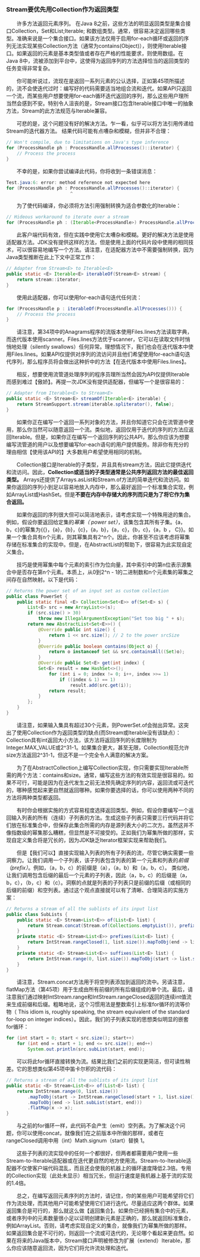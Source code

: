 ### Stream要优先用Collection作为返回类型

&emsp;&emsp;许多方法返回元素序列。 在Java 8之前，这些方法的明显返回类型是集合接口Collection，Set和List;Iterable; 和数组类型。通常，很容易决定返回哪些类型。准确来说是一个集合接口。如果该方法仅用于启用for-each循环或返回的序列无法实现某些Collection方法（通常为contains(Object)），则使用Iterable接口。如果返回的元素是基本类型值或者存在严格的性能要求，则使用数组。在Java 8中，流被添加到平台中，这使得为返回序列的方法选择恰当的返回类型的任务变得非常复杂。

&emsp;&emsp;你可能听说过，流现在是返回一系列元素的公认选择，正如第45项所描述的，流不会使迭代过时：编写好的代码需要适当地组合流和迭代。如果API只返回一个流，而某些用户想要使用for-each循环迭代返回的序列，那么这些用户理所当然会感到不安。特别令人沮丧的是，Stream接口包含Iterable接口中唯一的抽象方法，Stream的此方法规范与Iterable兼容。

&emsp;&emsp;可悲的是，这个问题没有好的解决方法。乍一看，似乎可以将方法引用传递给Stream的迭代器方法。 结果代码可能有点嘈杂和模糊，但并非不合理：

```java
// Won't compile, due to limitations on Java's type inference
for (ProcessHandle ph : ProcessHandle.allProcesses()::iterator) {
    // Process the process
}
```

&emsp;&emsp;不幸的是，如果你尝试编译此代码，你将收到一条错误消息：

```java
Test.java:6: error: method reference not expected here
for (ProcessHandle ph : ProcessHandle.allProcesses()::iterator) {
                        ^
```

&emsp;&emsp;为了使代码编译，你必须将方法引用强制转换为适合参数化的Iterable：

```java
// Hideous workaround to iterate over a stream
for (ProcessHandle ph : (Iterable<ProcessHandle>) ProcessHandle.allProcesses()::iterator)
```

&emsp;&emsp;此客户端代码有效，但在实践中使用它太嘈杂和模糊。更好的解决方法是使用适配器方法。JDK没有提供这样的方法，但是使用上面的代码片段中使用的相同技术，可以很容易地编写一个方法。请注意，在适配器方法中不需要强制转换，因为Java类型推断在此上下文中正常工作：

```java
// Adapter from Stream<E> to Iterable<E>
public static <E> Iterable<E> iterableOf(Stream<E> stream) {
    return stream::iterator;
}
```

&emsp;&emsp;使用此适配器，你可以使用for-each语句迭代任何流：

```java
for (ProcessHandle p : iterableOf(ProcessHandle.allProcesses())) {
    // Process the process
}
```

&emsp;&emsp;请注意，第34项中的Anagrams程序的流版本使用Files.lines方法读取字典，而迭代版本使用scanner。Files.lines方法优于scanner，它可以在读取文件时悄悄地处理（silently swallows）任何异常。理想情况下，我们也会在迭代版本中使用Files.lines。如果API仅提供对序列的流访问并且他们希望使用for-each语句迭代序列，那么程序员将会做出这种折中的方法【在迭代版本中使用Files.lines】。

&emsp;&emsp;相反，想要使用流管道处理序列的程序员理所当然会因为API仅提供Iterable而感到难过【傲娇】。再提一次JDK没有提供适配器，但编写一个是很容易的：

```java
// Adapter from Iterable<E> to Stream<E>
public static <E> Stream<E> streamOf(Iterable<E> iterable) {
    return StreamSupport.stream(iterable.spliterator(), false);
}
```

&emsp;&emsp;如果你正在编写一个返回一系列对象的方法，并且你知道它只会在流管道中使用，那么你当然可以随意返回一个流。类似地，返回仅用于迭代的序列的方法应返回Iterable。但是，如果你正在编写一个返回序列的公共API，那么你应该为想要编写流管道的用户以及想要编写for-each语句的用户提供服务。除非你有充分的理由相信【使用该API的】大多数用户希望使用相同的机制。

&emsp;&emsp;Collection接口是Iterable的子类型，并且具有stream方法，因此它提供迭代和流访问。因此，**Collection或适当的子类型通常是公共序列返回方法的最佳返回类型。** Arrays还提供了Arrays.asList和Stream.of方法的简单迭代和流访问。如果你返回的序列小到足以容易地放入内存中，那么最好返回一个标准集合实现，例如ArrayList或HashSet。但是**不要在内存中存储大的序列而只是为了将它作为集合返回。**

&emsp;&emsp;如果你返回的序列很大但可以简洁地表示，请考虑实现一个特殊用途的集合。例如，假设你要返回给定集的*幂集（ power set）*，该集包含其所有子集。{a，b，c}的幂集为{{}，{a}，{b}，{c}，{a，b}，{a，c}，{b，c}，{a，b ， C}}。如果一个集合具有n个元素，则其幂集具有2^n个。因此，你甚至不应该考虑将幂集存储在标准集合的实现中。但是，在AbstractList的帮助下，很容易为此实现自定义集合。

&emsp;&emsp;技巧是使用幂集中每个元素的索引作为位向量，其中索引中的第n位表示源集合中是否存在第n个元素。本质上，从0到2^n - 1的二进制数和n个元素集的幂集之间存在自然映射。以下是代码：

```java
// Returns the power set of an input set as custom collection
public class PowerSet {
    public static final <E> Collection<Set<E>> of(Set<E> s) {
        List<E> src = new ArrayList<>(s);
        if (src.size() > 30)
            throw new IllegalArgumentException("Set too big " + s);
        return new AbstractList<Set<E>>() {
            @Override public int size() {
                return 1 << src.size(); // 2 to the power srcSize
            }
            @Override public boolean contains(Object o) {
                return o instanceof Set && src.containsAll((Set)o);
            }
            @Override public Set<E> get(int index) {
            Set<E> result = new HashSet<>();
                for (int i = 0; index != 0; i++, index >>= 1)
                    if ((index & 1) == 1)
                        result.add(src.get(i));
                return result;
            }
        };
    }
}
```

&emsp;&emsp;请注意，如果输入集具有超过30个元素，则PowerSet.of会抛出异常。这突出了使用Collection作为返回类型的缺点(而Stream或Iterable没有该缺点）：Collection具有int返回大小方法，该方法将返回序列的长度限制为Integer.MAX_VALUE或2^31-1。如果集合更大，甚至无限，Collection规范允许size方法返回2^31-1，但这不是一个完全令人满意的解决方案。

&emsp;&emsp;为了在AbstractCollection上编写Collection实现，你只需要实现Iterable所需的两个方法：contains和size。通常，编写这些方法的有效实现是很容易的。如果不可行，可能是因为在迭代发生之前无法预先确定序列的内容，返回流或可迭代的，哪种感觉起来更自然就返回哪种。如果你要选择的话，你可以使用两种不同的方法将两种类型都返回。

&emsp;&emsp;有时你会根据实施的方式容易程度选择返回类型。例如，假设你要编写一个返回输入列表的所有（连续）子列表的方法。生成这些子列表只需要三行代码并将它们放在标准集合中，但保存此集合所需的内存是源列表大小的二次方。虽然这并不像指数级的幂集那么糟糕，但显然是不可接受的。正如我们为幂集所做的那样，实现自定义集合将是冗长的，因为JDK缺乏Iterator框架实现来帮助我们。

&emsp;&emsp;但是【我们可以】直接实现输入列表的所有子列表的流，尽管它确实需要一些洞察力。让我们调用一个子列表，该子列表包含列表的第一个元素和列表的*前缀（prefix）*。例如，（a，b，c）的前缀是（a），（a，b）和（a，b，c）。 类似地，让我们调用包含后缀的最后一个元素的子列表，因此（a，b，c）的后缀是（a，b，c），（b，c）和（c）。洞察的点就是列表的子列表只是前缀的后缀（或相同的后缀的前缀）和空列表。通过这个观点直接就可以有了清晰、合理简洁的实施方案：

```java
// Returns a stream of all the sublists of its input list
public class SubLists {
    public static <E> Stream<List<E>> of(List<E> list) {
        return Stream.concat(Stream.of(Collections.emptyList()), prefixes(list).flatMap(SubLists::suffixes));
    }
    private static <E> Stream<List<E>> prefixes(List<E> list) {
        return IntStream.rangeClosed(1, list.size()).mapToObj(end -> list.subList(0, end));
    }
    private static <E> Stream<List<E>> suffixes(List<E> list) {
        return IntStream.range(0, list.size()).mapToObj(start -> list.subList(start, list.size()));
    }
}
```

&emsp;&emsp;请注意，Stream.concat方法用于将空列表添加到返回的流中。另请注意，flatMap方法（第45项）用于生成由所有前缀的所有后缀组成的单个流。最后，请注意我们通过映射IntStream.range和IntStream.rangeClosed返回的连续int值流来生成前缀和后缀。粗略地说，这个习惯用法是整数索引上标准for循环的流等价物（ This idiom is, roughly speaking, the stream equivalent of the standard for-loop on integer indices）。因此，我们的子列表实现的思想类似明显的嵌套for循环：

```java
for (int start = 0; start < src.size(); start++)
    for (int end = start + 1; end <= src.size(); end++)
        System.out.println(src.subList(start, end));
```

&emsp;&emsp;可以将此for循环直接转换为流。结果比我们之前的实现更简洁，但可读性稍差。它的思想类似第45项中笛卡尔积的流代码：

```java
// Returns a stream of all the sublists of its input list
public static <E> Stream<List<E>> of(List<E> list) {
    return IntStream.range(0, list.size())
        .mapToObj(start -> IntStream.rangeClosed(start + 1, list.size())
        .mapToObj(end -> list.subList(start, end)))
        .flatMap(x -> x);
}
```

&emsp;&emsp;与之前的for循环一样，此代码不会产生（emit）空列表。为了解决这个问题，你可以使用concat，就像我们在之前版本中所做的那样，或者在rangeClosed调用中用（int）Math.signum（start）替换 1。

&emsp;&emsp;这些子列表的流实现中的任何一个都很好，但两者都需要用户使用一些Stream-to-Iterable适配器或在迭代更自然的地方使用流。Stream-to-Iterable适配器不仅使客户端代码混乱，而且还会使我的机器上的循环速度降低2.3倍。专用的Collection实现（此处未显示）相当冗长，但运行速度是我机器上基于流的实现的1.4倍。

&emsp;&emsp;总之，在编写返回元素序列的方法时，请记住，你的某些用户可能希望将它们作为流处理，而其他用户可能希望使用它们进行迭代。尽量适应这两个群体。如果返回集合是可行的，那么就这么做【返回集合】。如果你已经拥有集合中的元素，或者序列中的元素数量很小足以证明创建新元素是正确的，那么就返回标准集合，例如ArrayList。否则，请考虑实现自定义的集合，就像我们为幂集所做的那样。如果返回集合是不可行的，则返回一个流或可迭代的，无论哪个看起来更自然。如果在将来的Java版本中，Stream接口声明被修改为扩展（extend）Iterable，那么你应该随意返回流，因为它们将允许流处理和迭代。